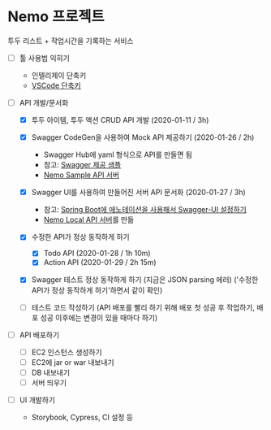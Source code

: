 # Nemo 프로젝트

투두 리스트 + 작업시간을 기록하는 서비스


- [ ] 툴 사용법 익히기
    - 인텔리제이 단축키
    - [VSCode 단축키](https://dev.to/devmount/23-lesser-known-vs-code-shortcuts-as-gif-80?fbclid=IwAR2rx-YUU4RPcb0ZDnKKHW2OsUP9WyyFUh6gTVla0cl4ZwRhTWL-1xI2H0g)
    
- [ ] API 개발/문서화
    - [x] 투두 아이템, 투두 액션 CRUD API 개발 (2020-01-11 / 3h)
    - [x] Swagger CodeGen을 사용하여 Mock API 제공하기 (2020-01-26 / 2h)
        - Swagger Hub에 yaml 형식으로 API를 만들면 됨
        - 참고: [Swagger 제공 샘플](https://app.swaggerhub.com/apis/youjung-hong/Sample/1.0.0)
        - [Nemo Sample API 서버](https://app.swaggerhub.com/apis/youjung-hong/Nemo/1.0.0)
    
    - [x] Swagger UI를 사용하여 만들어진 서버 API 문서화 (2020-01-27 / 3h)
        - 참고: [Spring Boot에 애노테이션을 사용해서 Swagger-UI 설정하기](https://www.dariawan.com/tutorials/spring/documenting-spring-boot-rest-api-springdoc-openapi-3/)
        - [Nemo Local API 서버](http://localhost:8080/swagger-ui/index.html?url=/v3/api-docs&validatorUrl=#/)를 만듦
    - [x] 수정한 API가 정상 동작하게 하기
        - [x] Todo API (2020-01-28 / 1h 10m)
        - [x] Action API (2020-01-29 / 2h 15m)
    - [x] Swagger 테스트 정상 동작하게 하기 (지금은 JSON parsing 에러) ('수정한 API가 정상 동작하게 하기'하면서 같이 확인)
    - [ ] 테스트 코드 작성하기 (API 배포를 빨리 하기 위해 배포 첫 성공 후 작업하기, 배포 성공 이후에는 변경이 있을 때마다 하기)

- [ ] API 배포하기
    - [ ] EC2 인스턴스 생성하기
    - [ ] EC2에 jar or war 내보내기
    - [ ] DB 내보내기
    - [ ] 서버 띄우기
    
- [ ] UI 개발하기
    - Storybook, Cypress, CI 설정 등
